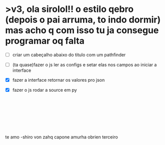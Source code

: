

<h1> >v3, ola sirolol!! o estilo qebro (depois o pai arruma, to indo dormir) mas acho q com isso tu ja consegue programar oq falta </h1>


- [ ] criar um cabeçalho abaixo do titulo com um pathfinder<br>

- [ ] (ta quase)fazer o  js ler as configs e setar elas nos campos ao iniciar a interface

- [x] fazer a interface retornar os valores pro json<br>

- [x] fazer o js rodar a source em py<br><br><br><br><br><br><br><br>

te amo -shiro von zahq capone amurha obrien terceiro 
